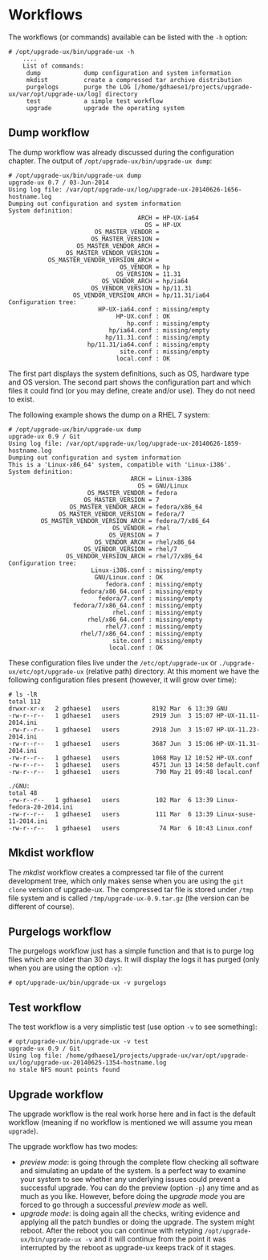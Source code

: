 # Workflows

The workflows (or commands) available can be listed with the `-h` option:

    # /opt/upgrade-ux/bin/upgrade-ux -h
        ....
        List of commands:
         dump            dump configuration and system information
         mkdist          create a compressed tar archive distribution
         purgelogs       purge the LOG [/home/gdhaese1/projects/upgrade-ux/var/opt/upgrade-ux/log] directory
         test            a simple test workflow
         upgrade         upgrade the operating system

## Dump workflow

The dump workflow was already discussed during the configuration chapter. The output of `/opt/upgrade-ux/bin/upgrade-ux dump`:

    # /opt/upgrade-ux/bin/upgrade-ux dump
    upgrade-ux 0.7 / 03-Jun-2014
    Using log file: /var/opt/upgrade-ux/log/upgrade-ux-20140626-1656-hostname.log
    Dumping out configuration and system information
    System definition:
                                        ARCH = HP-UX-ia64
                                          OS = HP-UX
                            OS_MASTER_VENDOR =
                           OS_MASTER_VERSION =
                       OS_MASTER_VENDOR_ARCH =
                    OS_MASTER_VENDOR_VERSION =
               OS_MASTER_VENDOR_VERSION_ARCH =
                                   OS_VENDOR = hp
                                  OS_VERSION = 11.31
                              OS_VENDOR_ARCH = hp/ia64
                           OS_VENDOR_VERSION = hp/11.31
                      OS_VENDOR_VERSION_ARCH = hp/11.31/ia64
    Configuration tree:
                             HP-UX-ia64.conf : missing/empty
                                  HP-UX.conf : OK
                                     hp.conf : missing/empty
                                hp/ia64.conf : missing/empty
                               hp/11.31.conf : missing/empty
                          hp/11.31/ia64.conf : missing/empty
                                   site.conf : missing/empty
                                  local.conf : OK

The first part displays the system definitions, such as OS, hardware type and OS version.
The second part shows the configuration part and which files it could find (or you may define, create and/or use). They do not need to exist.

The following example shows the dump on a RHEL 7 system:

    # /opt/upgrade-ux/bin/upgrade-ux dump
    upgrade-ux 0.9 / Git
    Using log file: /var/opt/upgrade-ux/log/upgrade-ux-20140626-1859-hostname.log
    Dumping out configuration and system information
    This is a 'Linux-x86_64' system, compatible with 'Linux-i386'.
    System definition:
                                      ARCH = Linux-i386
                                        OS = GNU/Linux
                          OS_MASTER_VENDOR = fedora
                         OS_MASTER_VERSION = 7
                     OS_MASTER_VENDOR_ARCH = fedora/x86_64
                  OS_MASTER_VENDOR_VERSION = fedora/7
             OS_MASTER_VENDOR_VERSION_ARCH = fedora/7/x86_64
                                 OS_VENDOR = rhel
                                OS_VERSION = 7
                            OS_VENDOR_ARCH = rhel/x86_64
                         OS_VENDOR_VERSION = rhel/7
                    OS_VENDOR_VERSION_ARCH = rhel/7/x86_64
    Configuration tree:
                           Linux-i386.conf : missing/empty
                            GNU/Linux.conf : OK
                               fedora.conf : missing/empty
                        fedora/x86_64.conf : missing/empty
                             fedora/7.conf : missing/empty
                      fedora/7/x86_64.conf : missing/empty
                                 rhel.conf : missing/empty
                          rhel/x86_64.conf : missing/empty
                               rhel/7.conf : missing/empty
                        rhel/7/x86_64.conf : missing/empty
                                 site.conf : missing/empty
                                local.conf : OK

These configuration files live under the `/etc/opt/upgrade-ux` or `./upgrade-ux/etc/opt/upgrade-ux` (relative path) directory.
At this moment we have the following configuration files present (however, it will grow over time):

    # ls -lR
    total 112
    drwxr-xr-x   2 gdhaese1   users         8192 Mar  6 13:39 GNU
    -rw-r--r--   1 gdhaese1   users         2919 Jun  3 15:07 HP-UX-11.11-2014.ini
    -rw-r--r--   1 gdhaese1   users         2918 Jun  3 15:07 HP-UX-11.23-2014.ini
    -rw-r--r--   1 gdhaese1   users         3687 Jun  3 15:06 HP-UX-11.31-2014.ini
    -rw-r--r--   1 gdhaese1   users         1068 May 12 10:52 HP-UX.conf
    -rw-r--r--   1 gdhaese1   users         4571 Jun 13 14:58 default.conf
    -rw-r--r--   1 gdhaese1   users          790 May 21 09:48 local.conf
    
    ./GNU:
    total 48
    -rw-r--r--   1 gdhaese1   users          102 Mar  6 13:39 Linux-fedora-20-2014.ini
    -rw-r--r--   1 gdhaese1   users          111 Mar  6 13:39 Linux-suse-11-2014.ini
    -rw-r--r--   1 gdhaese1   users           74 Mar  6 10:43 Linux.conf

## Mkdist workflow

The _mkdist_ workflow creates a compressed tar file of the current development tree, which only makes sense when you are using the `git clone` version of upgrade-ux. The compressed tar file is stored under `/tmp` file system and is called `/tmp/upgrade-ux-0.9.tar.gz` (the version can be different of course).

## Purgelogs workflow

The purgelogs workflow just has a simple function and that is to purge log files which are older than 30 days. It will display the logs it has purged (only when you are using the option `-v`):

    # opt/upgrade-ux/bin/upgrade-ux -v purgelogs

## Test workflow

The test workflow is a very simplistic test (use option `-v` to see something):

    # opt/upgrade-ux/bin/upgrade-ux -v test
    upgrade-ux 0.9 / Git
    Using log file: /home/gdhaese1/projects/upgrade-ux/var/opt/upgrade-ux/log/upgrade-ux-20140625-1354-hostname.log
    no stale NFS mount points found

## Upgrade workflow

The upgrade workflow is the real work horse here and in fact is the default workflow (meaning if no workflow is mentioned we will assume you mean `upgrade`).

The upgrade workflow has two modes:

 - _preview mode_: is going through the complete flow checking all software and simulating an update of the system. Is a perfect way to examine your system to see whether any underlying issues could prevent a successful upgrade. You can do the preview (option `-p`) any time and as much as you like. However, before doing the _upgrade mode_ you are forced to go through a successful _preview mode_ as well.
 - _upgrade mode_: is doing again all the checks, writing evidence and applying all the patch bundles or doing the upgrade. The system might reboot. After the reboot you can continue with retyping `/opt/upgrade-ux/bin/upgrade-ux -v` and it will continue from the point it was interrupted by the reboot as upgrade-ux keeps track of it stages.

